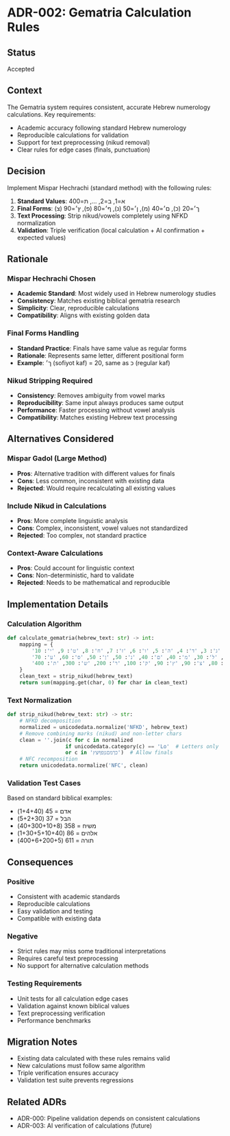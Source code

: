 # ADR-002: Gematria Calculation Rules

## Status
Accepted

## Context
The Gematria system requires consistent, accurate Hebrew numerology calculations. Key requirements:

- Academic accuracy following standard Hebrew numerology
- Reproducible calculations for validation
- Support for text preprocessing (nikud removal)
- Clear rules for edge cases (finals, punctuation)

## Decision
Implement Mispar Hechrachi (standard method) with the following rules:

1. **Standard Values**: א=1, ב=2, ..., ת=400
2. **Final Forms**: ך׳=20 (כ), ם׳=40 (מ), ן׳=50 (נ), ף׳=80 (פ), ץ׳=90 (צ)
3. **Text Processing**: Strip nikud/vowels completely using NFKD normalization
4. **Validation**: Triple verification (local calculation + AI confirmation + expected values)

## Rationale

### Mispar Hechrachi Chosen
- **Academic Standard**: Most widely used in Hebrew numerology studies
- **Consistency**: Matches existing biblical gematria research
- **Simplicity**: Clear, reproducible calculations
- **Compatibility**: Aligns with existing golden data

### Final Forms Handling
- **Standard Practice**: Finals have same value as regular forms
- **Rationale**: Represents same letter, different positional form
- **Example**: ך׳ (sofiyot kaf) = 20, same as כ (regular kaf)

### Nikud Stripping Required
- **Consistency**: Removes ambiguity from vowel marks
- **Reproducibility**: Same input always produces same output
- **Performance**: Faster processing without vowel analysis
- **Compatibility**: Matches existing Hebrew text processing

## Alternatives Considered

### Mispar Gadol (Large Method)
- **Pros**: Alternative tradition with different values for finals
- **Cons**: Less common, inconsistent with existing data
- **Rejected**: Would require recalculating all existing values

### Include Nikud in Calculations
- **Pros**: More complete linguistic analysis
- **Cons**: Complex, inconsistent, vowel values not standardized
- **Rejected**: Too complex, not standard practice

### Context-Aware Calculations
- **Pros**: Could account for linguistic context
- **Cons**: Non-deterministic, hard to validate
- **Rejected**: Needs to be mathematical and reproducible

## Implementation Details

### Calculation Algorithm
```python
def calculate_gematria(hebrew_text: str) -> int:
    mapping = {
        'א': 1, 'ב': 2, 'ג': 3, 'ד': 4, 'ה': 5, 'ו': 6, 'ז': 7, 'ח': 8, 'ט': 9, 'י': 10,
        'כ': 20, 'ך': 20, 'ל': 30, 'מ': 40, 'ם': 40, 'נ': 50, 'ן': 50, 'ס': 60, 'ע': 70,
        'פ': 80, 'ף': 80, 'צ': 90, 'ץ': 90, 'ק': 100, 'ר': 200, 'ש': 300, 'ת': 400
    }
    clean_text = strip_nikud(hebrew_text)
    return sum(mapping.get(char, 0) for char in clean_text)
```

### Text Normalization
```python
def strip_nikud(hebrew_text: str) -> str:
    # NFKD decomposition
    normalized = unicodedata.normalize('NFKD', hebrew_text)
    # Remove combining marks (nikud) and non-letter chars
    clean = ''.join(c for c in normalized
                   if unicodedata.category(c) == 'Lo'  # Letters only
                   or c in 'כךמםנןפףצץ')  # Allow finals
    # NFC recomposition
    return unicodedata.normalize('NFC', clean)
```

### Validation Test Cases
Based on standard biblical examples:
- אדם = 45 (1+4+40)
- הבל = 37 (5+2+30)
- משיח = 358 (40+300+10+8)
- אלהים = 86 (1+30+5+10+40)
- תורה = 611 (400+6+200+5)

## Consequences

### Positive
- Consistent with academic standards
- Reproducible calculations
- Easy validation and testing
- Compatible with existing data

### Negative
- Strict rules may miss some traditional interpretations
- Requires careful text preprocessing
- No support for alternative calculation methods

### Testing Requirements
- Unit tests for all calculation edge cases
- Validation against known biblical values
- Text preprocessing verification
- Performance benchmarks

## Migration Notes
- Existing data calculated with these rules remains valid
- New calculations must follow same algorithm
- Triple verification ensures accuracy
- Validation test suite prevents regressions

## Related ADRs
- ADR-000: Pipeline validation depends on consistent calculations
- ADR-003: AI verification of calculations (future)

